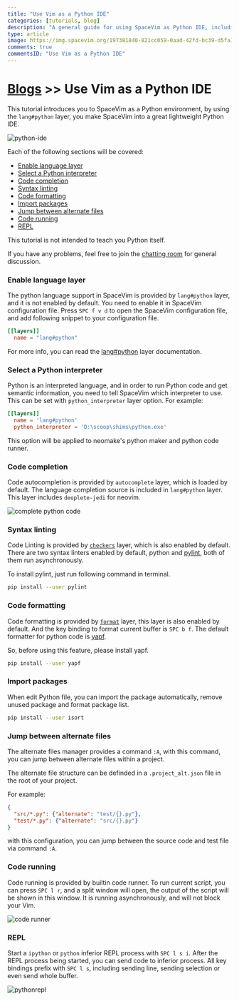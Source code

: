 ```yaml
---
title: "Use Vim as a Python IDE"
categories: [tutorials, blog]
description: "A general guide for using SpaceVim as Python IDE, including layer configuration, requiems installation and usage."
type: article
image: https://img.spacevim.org/197381840-821cc059-0aad-42fd-bc39-d5fa16a824f7.png
comments: true
commentsID: "Use Vim as a Python IDE"
---
```


# [Blogs](../blog/) >> Use Vim as a Python IDE

This tutorial introduces you to SpaceVim as a Python environment,
by using the `lang#python` layer, you make SpaceVim into a great lightweight Python IDE.

![python-ide](https://img.spacevim.org/197381840-821cc059-0aad-42fd-bc39-d5fa16a824f7.png)

Each of the following sections will be covered:

<!-- vim-markdown-toc GFM -->

- [Enable language layer](#enable-language-layer)
- [Select a Python interpreter](#select-a-python-interpreter)
- [Code completion](#code-completion)
- [Syntax linting](#syntax-linting)
- [Code formatting](#code-formatting)
- [Import packages](#import-packages)
- [Jump between alternate files](#jump-between-alternate-files)
- [Code running](#code-running)
- [REPL](#repl)

<!-- vim-markdown-toc -->

This tutorial is not intended to teach you Python itself.

If you have any problems, feel free to join the [chatting room](https://app.element.io/#/room/#spacevim:matrix.org) for general discussion.


### Enable language layer

The python language support in SpaceVim is provided by `lang#python` layer, and it is not enabled by default.
You need to enable it in SpaceVim configuration file. Press `SPC f v d` to open the SpaceVim configuration file,
and add following snippet to your configuration file.

```toml
[[layers]]
  name = "lang#python"
```

For more info, you can read the [lang#python](../layers/lang/python/) layer documentation.

### Select a Python interpreter

Python is an interpreted language, and in order to run Python code and get semantic information,
you need to tell SpaceVim which interpreter to use. This can be set with `python_interpreter` layer
option. For example:

```toml
[[layers]]
  name = 'lang#python'
  python_interpreter = 'D:\scoop\shims\python.exe'
```

This option will be applied to neomake's python maker and python code runner.

### Code completion

Code autocompletion is provided by `autocomplete` layer, which is loaded by default.
The language completion source is included in `lang#python` layer.
This layer includes `deoplete-jedi` for neovim.

![complete python code](https://img.spacevim.org/46339650-f5a49280-c665-11e8-86d4-20944ec23098.png)

### Syntax linting

Code Linting is provided by [`checkers`](../layers/checkers/) layer, which is also enabled by default.
There are two syntax linters enabled by default,
python and [pylint](https://pylint.org/), both of them run asynchronously.

To install pylint, just run following command in terminal.

```sh
pip install --user pylint
```

### Code formatting

Code formatting is provided by [`format`](../layers/format/) layer, this layer is also enabled by default.
And the key binding to format current buffer is `SPC b f`. The default formatter for python code is [yapf](https://github.com/google/yapf).

So, before using this feature, please install yapf.

```sh
pip install --user yapf
```
### Import packages

When edit Python file, you can import the package automatically, remove unused package and format package list.

```sh
pip install --user isort
```

### Jump between alternate files

The alternate files manager provides a command `:A`, with this command,
you can jump between alternate files within a project.

The alternate file structure can be definded in a `.project_alt.json`
file in the root of your project.

For example:

```json
{
  "src/*.py": {"alternate": "test/{}.py"},
  "test/*.py": {"alternate": "src/{}.py"}
}
```

with this configuration, you can jump between the source code and test file via command `:A`.

### Code running

Code running is provided by builtin code runner. To run current script,
you can press `SPC l r`, and a split window will open,
the output of the script will be shown in this window.
It is running asynchronously, and will not block your Vim.

![code runner](https://img.spacevim.org/46293837-1c5fbc00-c5c7-11e8-9f3c-c11504e2e04a.png)


### REPL

Start a `ipython` or `python` inferior REPL process with `SPC l s i`. After the REPL process being started, you can
send code to inferior process. All key bindings prefix with `SPC l s`, including sending line, sending selection or even
send whole buffer.

![pythonrepl](https://img.spacevim.org/52177776-0fffa000-2801-11e9-9698-8e32f2865f5a.gif)
